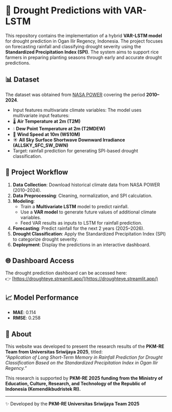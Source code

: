# 🌾 Drought Predictions with VAR-LSTM  

This repository contains the implementation of a hybrid **VAR-LSTM model** for drought prediction in Ogan Ilir Regency, Indonesia. The project focuses on forecasting rainfall and classifying drought severity using the **Standardized Precipitation Index (SPI)**. The system aims to support rice farmers in preparing planting seasons through early and accurate drought predictions.  

## 📊 Dataset  
The dataset was obtained from [NASA POWER](https://power.larc.nasa.gov/) covering the period **2010–2024**.  
- Input features multivariate climate variables:
The model uses multivariate input features:  
- 🌡️ **Air Temperature at 2m (T2M)**  
- 💧 **Dew Point Temperature at 2m (T2MDEW)**  
- 🍃 **Wind Speed at 10m (WS10M)**  
- ☀️ **All Sky Surface Shortwave Downward Irradiance (ALLSKY_SFC_SW_DWN)**  
- Target: rainfall prediction for generating SPI-based drought classification.  

## 🔄 Project Workflow  
1. **Data Collection**: Download historical climate data from NASA POWER (2010–2024).  
2. **Data Preprocessing**: Cleaning, normalization, and SPI calculation.  
3. **Modeling**:  
   - Train a **Multivariate LSTM** model to predict rainfall.  
   - Use a **VAR model** to generate future values of additional climate variables.  
   - Feed VAR results as inputs to LSTM for rainfall prediction.  
4. **Forecasting**: Predict rainfall for the next 2 years (2025–2026).  
5. **Drought Classification**: Apply the Standardized Precipitation Index (SPI) to categorize drought severity.  
6. **Deployment**: Display the predictions in an interactive dashboard.  

## 🌐 Dashboard Access  
The drought prediction dashboard can be accessed here:  
👉 [https://droughteye.streamlit.app/](https://droughteye.streamlit.app/)  

## 📈 Model Performance  
- **MAE**: 0.114  
- **RMSE**: 0.258  

## 📖 About  
This website was developed to present the research results of the **PKM-RE Team from Universitas Sriwijaya 2025**, titled:  
*“Application of Long Short-Term Memory in Rainfall Prediction for Drought Classification Based on the Standardized Precipitation Index in Ogan Ilir Regency.”*  

This research is supported by **PKM-RE 2025 funding from the Ministry of Education, Culture, Research, and Technology of the Republic of Indonesia (Kemendikbudristek RI).**  

---

✨ Developed by the **PKM-RE Universitas Sriwijaya Team 2025**  
